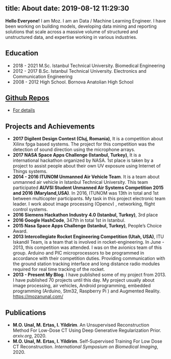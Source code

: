 title: About
date: 2019-08-12 11:29:30
---

**Hello Everyone!**
I am Moz. I am an Data / Machine Learning Engineer. I have been working on building models, developing data mining and reporting solutions that scale across a massive volume of structured and unstructured data, and expertise working in various industries.


## Education 
- 2018 - 2021 M.Sc. Istanbul Technical University. Biomedical Engineering
- 2012 - 2017 B.Sc. Istanbul Technical University. Electronics and Communication Engineering
- 2008 - 2012 High School. Bornova Anatolian High School

## [Github Repos](https://github.com/mozanunal)

- [For details](https://github.com/mozanunal)

## Projects and Achievements

- **2017 Digilent Design Contest (Cluj, Romania)**,  It is a competition about Xilinx fpga based systems. The project for this competition was the detection of sound direction using the microphone arrays. 
- **2017 NASA Space Apps Challenge (Istanbul, Turkey)**,  It is a international hackathon organized by NASA. 1st place is taken by a project to assist people about their own UV exposure using Internet of Things systems. 
- **2014 - 2016 ITUNOM Unmanned Air Vehicle Team**. It is a team about unmanned air vehicle in Istanbul Technical University. This team participated **AUVSI Student Unmanned Air Systems Competition 2015 and 2016 (Maryland,USA)**.  In 2016, ITUNOM was 13th in total and 1st between multicopter participants. My task in this project electronic team leader. I work about image processing (Opencv) , networking, flight control systems. 
- **2016 Siemens Hackathon Industry 4.0 (Istanbul, Turkey)**, 3rd place
- **2016 Google HashCode**, 347th in total 1st in Istanbul.
- **2015 Nasa Space Apps Challenge (Istanbul, Turkey)**, People’s Choice Award.
- **2013 Intercollegiate Rocket Engineering Competition (Utah, USA)**, ITU Iskandil Team, is a team that is involved in rocket-engineering. In June - 2013, this competition was attended. I was on the avionics team of this group. Arduino and PIC microprocessors to be programmed in accordance with their competition duties. Providing communication with the ground station tracking interface and long distance radio modules required for real time tracking of the rocket.
- **2013 - Present My Blog**. I have published some of my project from 2013. I have published 70 projects until this day. My project usually about image processing, air vehicles, Android programming, embedded programming (Arduino, Stm32, Raspberry Pi ) and Augmented Reality. https://mozanunal.com/

## Publications

- **M.O. Unal, M. Ertas, I. Yildirim**. An Unsupervised Reconstruction Method For Low-Dose CT Using Deep Generative Regularization Prior. *arxiv.org*, 2020. 
- **M.O. Unal, M. Ertas, I. Yildirim**. Self-Supervised Training For Low Dose CT Reconstruction. *International Symposium on Biomedical Imaging*, 2020.

